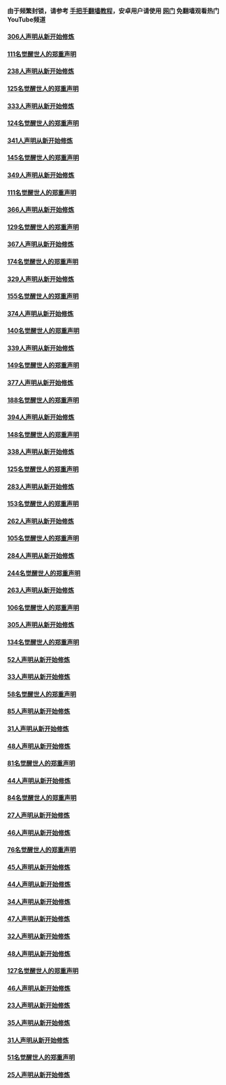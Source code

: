 #### 由于频繁封锁，请参考 [手把手翻墙教程](https://github.com/gfw-breaker/guides/wiki/)，安卓用户请使用 [网门](https://github.com/gfw-breaker/nogfw/blob/master/dl.md?t=07121700) 免翻墙观看热门YouTube频道 

#### [306人声明从新开始修炼](../pages/91/428076.md?t=07121700) 

#### [111名觉醒世人的郑重声明](../pages/91/428075.md?t=07121700) 

#### [238人声明从新开始修炼](../pages/91/427767.md?t=07121700) 

#### [125名觉醒世人的郑重声明](../pages/91/427766.md?t=07121700) 

#### [333人声明从新开始修炼](../pages/91/427525.md?t=07121700) 

#### [124名觉醒世人的郑重声明](../pages/91/427524.md?t=07121700) 

#### [341人声明从新开始修炼](../pages/91/427255.md?t=07121700) 

#### [145名觉醒世人的郑重声明](../pages/91/427254.md?t=07121700) 

#### [349人声明从新开始修炼](../pages/91/426969.md?t=07121700) 

#### [111名觉醒世人的郑重声明](../pages/91/426968.md?t=07121700) 

#### [366人声明从新开始修炼](../pages/91/426737.md?t=07121700) 

#### [129名觉醒世人的郑重声明](../pages/91/426736.md?t=07121700) 

#### [367人声明从新开始修炼](../pages/91/426421.md?t=07121700) 

#### [174名觉醒世人的郑重声明](../pages/91/426420.md?t=07121700) 

#### [329人声明从新开始修炼](../pages/91/426139.md?t=07121700) 

#### [155名觉醒世人的郑重声明](../pages/91/426138.md?t=07121700) 

#### [374人声明从新开始修炼](../pages/91/425811.md?t=07121700) 

#### [140名觉醒世人的郑重声明](../pages/91/425810.md?t=07121700) 

#### [339人声明从新开始修炼](../pages/91/425690.md?t=07121700) 

#### [149名觉醒世人的郑重声明](../pages/91/425689.md?t=07121700) 

#### [377人声明从新开始修炼](../pages/91/424867.md?t=07121700) 

#### [188名觉醒世人的郑重声明](../pages/91/424866.md?t=07121700) 

#### [394人声明从新开始修炼](../pages/91/423914.md?t=07121700) 

#### [148名觉醒世人的郑重声明](../pages/91/423913.md?t=07121700) 

#### [338人声明从新开始修炼](../pages/91/423540.md?t=07121700) 

#### [125名觉醒世人的郑重声明](../pages/91/423539.md?t=07121700) 

#### [283人声明从新开始修炼](../pages/91/423296.md?t=07121700) 

#### [153名觉醒世人的郑重声明](../pages/91/423295.md?t=07121700) 

#### [262人声明从新开始修炼](../pages/91/423004.md?t=07121700) 

#### [105名觉醒世人的郑重声明](../pages/91/423003.md?t=07121700) 

#### [284人声明从新开始修炼](../pages/91/422707.md?t=07121700) 

#### [244名觉醒世人的郑重声明](../pages/91/422706.md?t=07121700) 

#### [263人声明从新开始修炼](../pages/91/422553.md?t=07121700) 

#### [106名觉醒世人的郑重声明](../pages/91/422552.md?t=07121700) 

#### [305人声明从新开始修炼](../pages/91/422153.md?t=07121700) 

#### [134名觉醒世人的郑重声明](../pages/91/422152.md?t=07121700) 

#### [52人声明从新开始修炼](../pages/91/421846.md?t=07121700) 

#### [33人声明从新开始修炼](../pages/91/421804.md?t=07121700) 

#### [58名觉醒世人的郑重声明](../pages/91/421845.md?t=07121700) 

#### [85人声明从新开始修炼](../pages/91/421769.md?t=07121700) 

#### [31人声明从新开始修炼](../pages/91/421763.md?t=07121700) 

#### [48人声明从新开始修炼](../pages/91/421605.md?t=07121700) 

#### [81名觉醒世人的郑重声明](../pages/91/421656.md?t=07121700) 

#### [44人声明从新开始修炼](../pages/91/421544.md?t=07121700) 

#### [84名觉醒世人的郑重声明](../pages/91/421543.md?t=07121700) 

#### [27人声明从新开始修炼](../pages/91/421465.md?t=07121700) 

#### [46人声明从新开始修炼](../pages/91/421454.md?t=07121700) 

#### [76名觉醒世人的郑重声明](../pages/91/421453.md?t=07121700) 

#### [45人声明从新开始修炼](../pages/91/421452.md?t=07121700) 

#### [44人声明从新开始修炼](../pages/91/421422.md?t=07121700) 

#### [34人声明从新开始修炼](../pages/91/421322.md?t=07121700) 

#### [47人声明从新开始修炼](../pages/91/421264.md?t=07121700) 

#### [32人声明从新开始修炼](../pages/91/421225.md?t=07121700) 

#### [48人声明从新开始修炼](../pages/91/421202.md?t=07121700) 

#### [127名觉醒世人的郑重声明](../pages/91/421224.md?t=07121700) 

#### [46人声明从新开始修炼](../pages/91/421203.md?t=07121700) 

#### [23人声明从新开始修炼](../pages/91/421138.md?t=07121700) 

#### [35人声明从新开始修炼](../pages/91/421122.md?t=07121700) 

#### [31人声明从新开始修炼](../pages/91/421081.md?t=07121700) 

#### [51名觉醒世人的郑重声明](../pages/91/421080.md?t=07121700) 

#### [25人声明从新开始修炼](../pages/91/421020.md?t=07121700) 

